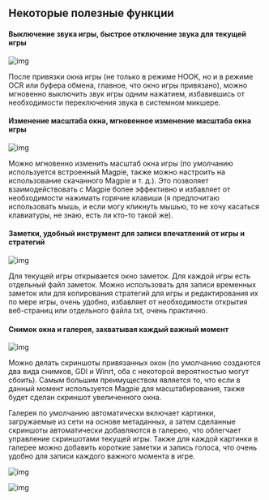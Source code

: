 ## Некоторые полезные функции

#### Выключение звука игры, быстрое отключение звука для текущей игры

![img](https://image.lunatranslator.org/zh/usefulsmalltools/2.png)  

После привязки окна игры (не только в режиме HOOK, но и в режиме OCR или буфера обмена, главное, что окно игры привязано), можно мгновенно выключить звук игры одним нажатием, избавившись от необходимости переключения звука в системном микшере.

#### Изменение масштаба окна, мгновенное изменение масштаба окна игры

![img](https://image.lunatranslator.org/zh/usefulsmalltools/1.png)  

Можно мгновенно изменить масштаб окна игры (по умолчанию используется встроенный Magpie, также можно настроить на использование скачанного Magpie и т. д.). Это позволяет взаимодействовать с Magpie более эффективно и избавляет от необходимости нажимать горячие клавиши (я предпочитаю использовать мышь, и если могу кликнуть мышью, то не хочу касаться клавиатуры, не знаю, есть ли кто-то такой же).

#### Заметки, удобный инструмент для записи впечатлений от игры и стратегий

![img](https://image.lunatranslator.org/zh/usefulsmalltools/4.png)  

Для текущей игры открывается окно заметок. Для каждой игры есть отдельный файл заметок. Можно использовать для записи временных заметок или для копирования стратегий для игры и редактирования их по мере игры, очень удобно, избавляет от необходимости открытия веб-страниц или отдельного файла txt, очень практично.

#### Снимок окна и галерея, захватывая каждый важный момент

![img](https://image.lunatranslator.org/zh/usefulsmalltools/6.png) 

Можно делать скриншоты привязанных окон (по умолчанию создаются два вида снимков, GDI и Winrt, оба с некоторой вероятностью могут сбоить). Самым большим преимуществом является то, что если в данный момент используется Magpie для масштабирования, также будет сделан скриншот увеличенного окна.

Галерея по умолчанию автоматически включает картинки, загружаемые из сети на основе метаданных, а затем сделанные скриншоты автоматически добавляются в галерею, что облегчает управление скриншотами текущей игры. Также для каждой картинки в галерее можно добавить короткие заметки и запись голоса, что очень удобно для записи каждого важного момента в игре.

![img](https://image.lunatranslator.org/zh/usefulsmalltools/3.png) 

![img](https://image.lunatranslator.org/zh/usefulsmalltools/8.png)  
